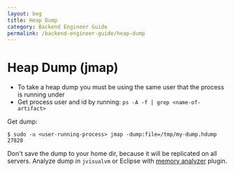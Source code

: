 ```yaml
---
layout: beg
title: Heap Dump
category: Backend Engineer Guide
permalink: /backend-engineer-guide/heap-dump
---
```


# Heap Dump (jmap)

* To take a heap dump you must be using the same user that the process is running under
* Get process user and id by running: `ps -A -f | grep <name-of-artifact>`

Get dump:

```
$ sudo -u <user-running-process> jmap -dump:file=/tmp/my-dump.hdump 27828
```

Don't save the dump to your home dir, because it will be replicated on all servers. Analyze dump in `jvisualvm` or Eclipse with [memory analyzer](http://www.eclipse.org/mat/) plugin.
